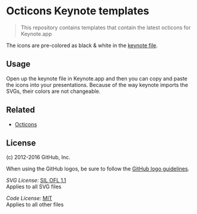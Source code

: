 # Octicons Keynote templates

> This repository contains templates that contain the latest octicons for Keynote.app

The icons are pre-colored as black & white in the [keynote file](./lib/octicons-template.key).

## Usage

Open up the keynote file in Keynote.app and then you can copy and paste the icons into your presentations. Because of the way keynote imports the SVGs, their colors are not changeable.

## Related

* [Octicons](https://github.com/primer/octicons)

## License

(c) 2012-2016 GitHub, Inc.

When using the GitHub logos, be sure to follow the [GitHub logo guidelines](https://github.com/logos).

_SVG License:_ [SIL OFL 1.1](http://scripts.sil.org/OFL)  
Applies to all SVG files

_Code License:_ [MIT](./LICENSE)  
Applies to all other files
